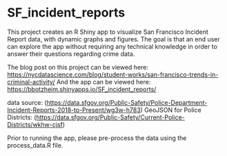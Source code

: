 # SF_incident_reports

This project creates an R Shiny app to visualize San Francisco Incident Report data, with dynamic graphs and figures. The goal is that an end user can explore the app without requiring any technical knowledge in order to answer their questions regarding crime data.

The blog post on this project can be viewed here: https://nycdatascience.com/blog/student-works/san-francisco-trends-in-criminal-activity/
And the app can be viewed here: https://bbotzheim.shinyapps.io/SF_incident_reports/

data source: (https://data.sfgov.org/Public-Safety/Police-Department-Incident-Reports-2018-to-Present/wg3w-h783)
GeoJSON for Police Districts: (https://data.sfgov.org/Public-Safety/Current-Police-Districts/wkhw-cjsf)

Prior to running the app, please pre-process the data using the process_data.R file.
